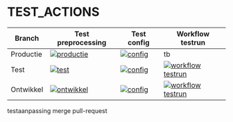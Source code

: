 # TEST_ACTIONS


| Branch | Test preprocessing |  Test config  |  Workflow testrun  |
| --- | --- | --- | --- |
| Productie | [![productie](https://github.com/Joost17/TEST_ACTIONS/actions/workflows/test.yml/badge.svg?branch=productie)](https://github.com/Joost17/TEST_ACTIONS/actions/workflows/test.yml) | [![config](https://github.com/Joost17/TEST_ACTIONS/actions/workflows/test_config.yml/badge.svg?branch=productie)](https://github.com/Joost17/TEST_ACTIONS/actions/workflows/test_config.yml) | tb
| Test | [![test](https://github.com/Joost17/TEST_ACTIONS/actions/workflows/test.yml/badge.svg?branch=test)](https://github.com/Joost17/TEST_ACTIONS/actions/workflows/test.yml) | [![config](https://github.com/Joost17/TEST_ACTIONS/actions/workflows/test_config.yml/badge.svg?branch=test)](https://github.com/Joost17/TEST_ACTIONS/actions/workflows/test_config.yml) | [![workflow testrun](https://github.com/Joost17/TEST_ACTIONS/actions/workflows/test_wftestrun.yml/badge.svg?branch=test)](https://github.com/Joost17/TEST_ACTIONS/actions/workflows/test_wftestrun.yml)
| Ontwikkel | [![ontwikkel](https://github.com/Joost17/TEST_ACTIONS/actions/workflows/test.yml/badge.svg?branch=ontwikkel)](https://github.com/Joost17/TEST_ACTIONS/actions/workflows/test.yml) | [![config](https://github.com/Joost17/TEST_ACTIONS/actions/workflows/test_config.yml/badge.svg?branch=ontwikkel)](https://github.com/Joost17/TEST_ACTIONS/actions/workflows/test_config.yml)  | [![workflow testrun](https://github.com/Joost17/TEST_ACTIONS/actions/workflows/test_wftestrun.yml/badge.svg?branch=ontwikkel)](https://github.com/Joost17/TEST_ACTIONS/actions/workflows/test_wftestrun.yml)

testaanpassing merge pull-request
